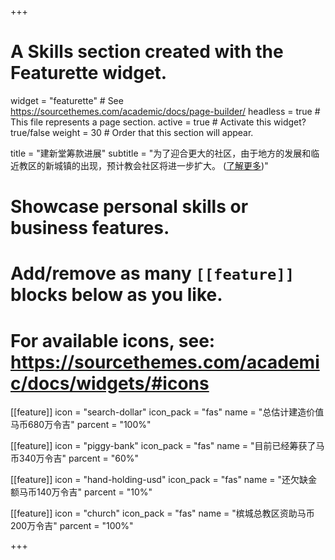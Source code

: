 +++
# A Skills section created with the Featurette widget.
widget = "featurette"  # See https://sourcethemes.com/academic/docs/page-builder/
headless = true  # This file represents a page section.
active = true  # Activate this widget? true/false
weight = 30  # Order that this section will appear.

title = "建新堂筹款进展"
subtitle = "为了迎合更大的社区，由于地方的发展和临近教区的新城镇的出现，预计教会社区将进一步扩大。 ([了解更多](project/fundraising-for-new-church))"

# Showcase personal skills or business features.
#
# Add/remove as many `[[feature]]` blocks below as you like.
#
# For available icons, see: https://sourcethemes.com/academic/docs/widgets/#icons

[[feature]]
  icon = "search-dollar"
  icon_pack = "fas"
  name = "总估计建造价值马币680万令吉"
  parcent = "100%"

[[feature]]
  icon = "piggy-bank"
  icon_pack = "fas"
  name = "目前已经筹获了马币340万令吉"
  parcent = "60%"  

[[feature]]
  icon = "hand-holding-usd"
  icon_pack = "fas"
  name = "还欠缺金额马币140万令吉"
  parcent = "10%"

[[feature]]
  icon = "church"
  icon_pack = "fas"
  name = "槟城总教区资助马币200万令吉"
  parcent = "100%"

+++
